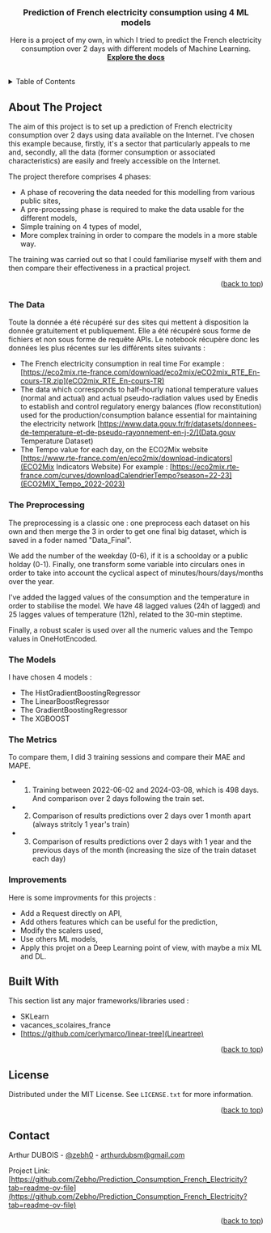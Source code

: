 <!-- Improved compatibility of back to top link: See: https://github.com/othneildrew/Best-README-Template/pull/73 -->
<a name="readme-top"></a>

<!-- PROJECT LOGO -->
<br />
<div align="center">

  <h3 align="center"> Prediction of French electricity consumption using 4 ML models </h3>

  <p align="center">
    Here is a project of my own, in which I tried to predict the French electricity consumption over 2 days with different models of Machine Learning.
    <br />
    <a href="https://github.com/Zebho/Prediction_Consumption_French_Electricity"><strong> Explore the docs </strong></a>
    <br />
    <br />
  </p>
</div>



<!-- TABLE OF CONTENTS -->
<details>
  <summary>Table of Contents</summary>
  <ol>
    <li>
      <a href="#about-the-project">About The Project</a>
      <ul>
        <li><a href="#built-with">The Data</a></li>
      </ul>
      <ul>
        <li><a href="#built-with">The Preprocessing</a></li>
      </ul>
      <ul>
        <li><a href="#built-with">The Models</a></li>
      </ul>
      <ul>
        <li><a href="#built-with">The Metrics</a></li>
      </ul>
      <ul>
        <li><a href="#built-with">Improvements</a></li>
      </ul>
    </li>
    <li>
      <a href="#about-the-project">Built With</a>
    </li>
     <li>
      <a href="#about-the-project">Licence</a>
    </li>
     <li>
      <a href="#about-the-project">Contacts</a>
    </li>
  </ol>
</details>



<!-- ABOUT THE PROJECT -->
## About The Project
The aim of this project is to set up a prediction of French electricity consumption over 2 days using data available on the Internet. I've chosen this example because, firstly, it's a sector that particularly appeals to me and, secondly, all the data (former consumption or associated characteristics) are easily and freely accessible on the Internet.


The project therefore comprises 4 phases:
* A phase of recovering the data needed for this modelling from various public sites,
* A pre-processing phase is required to make the data usable for the different models,
* Simple training on 4 types of model,
* More complex training in order to compare the models in a more stable way.

The training was carried out so that I could familiarise myself with them and then compare their effectiveness in a practical project.

<p align="right">(<a href="#readme-top">back to top</a>)</p>

### The Data
Toute la donnée a été récupéré sur des sites qui mettent à disposition la donnée gratuitement et publiquement. Elle a été récupéré sous forme de fichiers et non sous forme de requête APIs. Le notebook récupère donc les données les plus récentes sur les différents sites suivants :

* The French electricity consumption in real time
For example : [https://eco2mix.rte-france.com/download/eco2mix/eCO2mix_RTE_En-cours-TR.zip](eCO2mix_RTE_En-cours-TR)
* The data which corresponds to half-hourly national temperature values (normal and actual) and actual pseudo-radiation values used by Enedis to establish and control regulatory energy balances (flow reconstitution) used for the production/consumption balance essential for maintaining the electricity network [https://www.data.gouv.fr/fr/datasets/donnees-de-temperature-et-de-pseudo-rayonnement-en-j-2/](Data.gouv Temperature Dataset)
* The Tempo value for each day, on the ECO2Mix website [https://www.rte-france.com/en/eco2mix/download-indicators](ECO2Mix Indicators Website)
  For example : [https://eco2mix.rte-france.com/curves/downloadCalendrierTempo?season=22-23](ECO2MIX_Tempo_2022-2023)


### The Preprocessing
The preprocessing is a classic one : one preprocess each dataset on his own and then merge the 3 in order to get one final big dataset, which is saved in a foder named "Data_Final".

We add the number of the weekday (0-6), if it is a schoolday or a public holday (0-1). Finally, one transform some variable into circulars ones in order to take into account the cyclical aspect of minutes/hours/days/months over the year.

I've added the lagged values of the consumption and the temperature in order to stabilise the model. We have 48 lagged values (24h of lagged) and 25 lagges values of temperature (12h), related to the 30-min steptime.

Finally, a robust scaler is used over all the numeric values and the Tempo values in OneHotEncoded.

### The Models
I have chosen 4 models :
* The HistGradientBoostingRegressor
* The LinearBoostRegressor
* The GradientBoostingRegressor
* The XGBOOST

### The Metrics
To compare them, I did 3 training sessions and compare their MAE and MAPE.
* 1) Training between 2022-06-02 and 2024-03-08, which is 498 days. And comparison over 2 days following the train set.
* 2) Comparison of results predictions over 2 days over 1 month apart (always stritcly 1 year's train)
* 3) Comparison of results predictions over 2 days with 1 year and the previous days of the month (increasing the size of the train dataset each day)

### Improvements
Here is some improvments for this projects :
* Add a Request directly on API,
* Add others features which can be useful for the prediction,
* Modify the scalers used,
* Use others ML models,
* Apply this projet on a Deep Learning point of view, with maybe a mix ML and DL.


## Built With

This section list any major frameworks/libraries used :

* SKLearn
* vacances_scolaires_france
* [https://github.com/cerlymarco/linear-tree](Lineartree)

<p align="right">(<a href="#readme-top">back to top</a>)</p>

<!-- LICENSE -->
## License

Distributed under the MIT License. See `LICENSE.txt` for more information.

<p align="right">(<a href="#readme-top">back to top</a>)</p>



<!-- CONTACT -->
## Contact

Arthur DUBOIS - [@zebh0](https://twitter.com/zebh0) - arthurdubsm@gmail.com

Project Link: [https://github.com/Zebho/Prediction_Consumption_French_Electricity?tab=readme-ov-file](https://github.com/Zebho/Prediction_Consumption_French_Electricity?tab=readme-ov-file)

<p align="right">(<a href="#readme-top">back to top</a>)</p>
